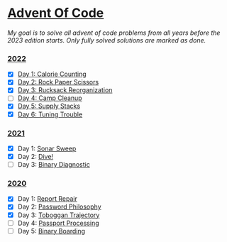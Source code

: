 # [Advent Of Code](https://adventofcode.com/)

_My goal is to solve all advent of code problems from all years before the 2023 edition starts. Only fully solved solutions are marked as done._

### [2022](https://adventofcode.com/)
- [x] [Day 1: Calorie Counting](https://adventofcode.com/2022/day/1)
- [x] [Day 2: Rock Paper Scissors](https://adventofcode.com/2022/day/2)
- [x] [Day 3: Rucksack Reorganization](https://adventofcode.com/2022/day/3)
- [ ] [Day 4: Camp Cleanup](https://adventofcode.com/2022/day/4)
- [x] [Day 5: Supply Stacks](https://adventofcode.com/2022/day/5)
- [x] [Day 6: Tuning Trouble](https://adventofcode.com/2022/day/6)
### [2021](https://adventofcode.com/2021)
- [x] Day 1: [Sonar Sweep](https://adventofcode.com/2021/day/1)
- [x] Day 2: [Dive!](https://adventofcode.com/2021/day/2)
- [ ] Day 3: [Binary Diagnostic](https://adventofcode.com/2021/day/3)
### [2020](https://adventofcode.com/2020)
- [x] Day 1: [Report Repair](https://adventofcode.com/2020/day/1)
- [x] Day 2: [Password Philosophy](https://adventofcode.com/2020/day/2)
- [x] Day 3: [Toboggan Trajectory](https://adventofcode.com/2020/day/3)
- [ ] Day 4: [Passport Processing](https://adventofcode.com/2020/day/4)
- [ ] Day 5: [Binary Boarding](https://adventofcode.com/2021/2020/5)
